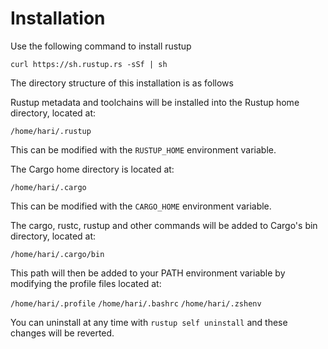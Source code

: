 # Installation
Use the following command to install rustup

`curl https://sh.rustup.rs -sSf | sh`

The directory structure of this installation is as follows

Rustup metadata and toolchains will be installed into the Rustup home directory, located at:

`/home/hari/.rustup`

This can be modified with the `RUSTUP_HOME` environment variable.

The Cargo home directory is located at:

`/home/hari/.cargo` 

This can be modified with the `CARGO_HOME` environment variable. 

The cargo, rustc, rustup and other commands will be added to Cargo's bin directory, located at: 

`/home/hari/.cargo/bin`

This path will then be added to your PATH environment variable by modifying the profile files located at:

`/home/hari/.profile`
`/home/hari/.bashrc`
`/home/hari/.zshenv`

You can uninstall at any time with `rustup self uninstall` and these changes will be reverted.
